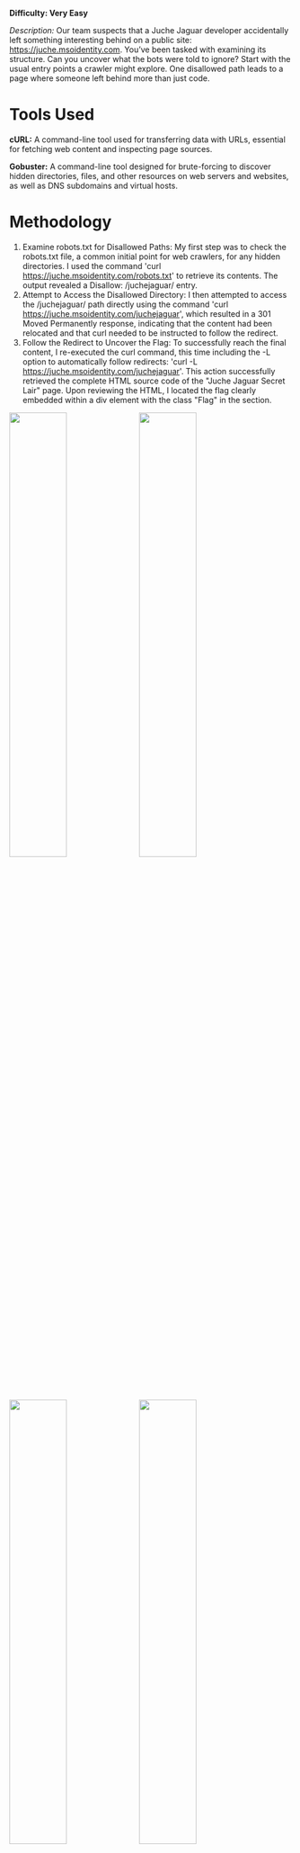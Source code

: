 **Difficulty: Very Easy**

_Description:_ Our team suspects that a Juche Jaguar developer accidentally left something interesting behind on a public site: https://juche.msoidentity.com. You’ve been tasked with examining its structure. Can you uncover what the bots were told to ignore? Start with the usual entry points a crawler might explore. One disallowed path leads to a page where someone left behind more than just code.

# Tools Used
**cURL:** A command-line tool used for transferring data with URLs, essential for fetching web content and inspecting page sources.

**Gobuster:** A command-line tool designed for brute-forcing to discover hidden directories, files, and other resources on web servers and websites, as well as DNS subdomains and virtual hosts. 

# Methodology
1. Examine robots.txt for Disallowed Paths: My first step was to check the robots.txt file, a common initial point for web crawlers, for any hidden directories. I used the command 'curl https://juche.msoidentity.com/robots.txt' to retrieve its contents. The output revealed a Disallow: /juchejaguar/ entry.
2. Attempt to Access the Disallowed Directory: I then attempted to access the /juchejaguar/ path directly using the command 'curl https://juche.msoidentity.com/juchejaguar', which resulted in a 301 Moved Permanently response, indicating that the content had been relocated and that curl needed to be instructed to follow the redirect.
3. Follow the Redirect to Uncover the Flag: To successfully reach the final content, I re-executed the curl command, this time including the -L option to automatically follow redirects: 'curl -L https://juche.msoidentity.com/juchejaguar'. This action successfully retrieved the complete HTML source code of the "Juche Jaguar Secret Lair" page. Upon reviewing the HTML, I located the flag clearly embedded within a div element with the class "Flag" in the <body> section.

<img src="https://github.com/user-attachments/assets/100b00a9-f5a6-4f27-b6be-0e9f0262860b" width="45%" height="45%">
<img src="https://github.com/user-attachments/assets/f983625c-d938-4532-972b-8531495505e3" width="45%" height="45%">
<img src="https://github.com/user-attachments/assets/e51293e0-963c-4f0d-99d9-d302e7775cbd" width="45%" height="45%">
<img src="https://github.com/user-attachments/assets/6404a3f2-3aee-446e-bcb9-a52e24c2b123" width="45%" height="45%">
<img src="https://github.com/user-attachments/assets/aae5135b-d69b-43b8-bebf-e48a0bb23158" width="45%" height="45%">
<img src="https://github.com/user-attachments/assets/8127df43-708d-4236-aa1f-15f1d10a62d2" width="45%" height="45%">

> **Flag:** C1{r0b0ts_arent_4lways_p0lit3}


# Alternative Approach
1. If you don't already have one, create a wordlist with common website suffices. Some examples include `/index.txt`, `/robots.txt`, and `/secret[s].txt`.
2. Download a website fuzzer. Alternatively, I also used [Gobuster](https://github.com/OJ/gobuster), a powerful enumeration and fuzzing tool written in Go.
3. Go to your terminal and run this command: `gobuster dir -u https://juche.msoidentity.com -w common.txt` (or the equivalent command for your chosen website fuzzer).
   - This command runs Gobuster in directory/enumeration mode on the provided URL using the wordlist `common.txt`.
4. Gobuster should return `/robots.txt`.
5. Navigate to hxxps[://]juche[.]msoidentity[.]com/robots[.]txt. You'll see the blocked directory is /juchejaguar/.
6. Navigate to hxxps[://]juche[.]msoidentity[.]com/juchejaguar/, and you'll see the flag!

